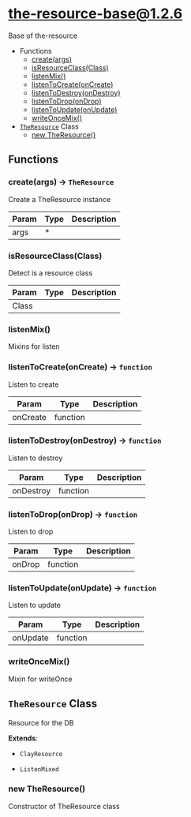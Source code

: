<!-- // Code generated by coz. DO NOT EDIT. -->
# the-resource-base@1.2.6

Base of the-resource

+ Functions
  + [create(args)](#the-resource-base-function-create)
  + [isResourceClass(Class)](#the-resource-base-function-is-resource-class)
  + [listenMix()](#the-resource-base-function-listen-mix)
  + [listenToCreate(onCreate)](#the-resource-base-function-listen-to-create)
  + [listenToDestroy(onDestroy)](#the-resource-base-function-listen-to-destroy)
  + [listenToDrop(onDrop)](#the-resource-base-function-listen-to-drop)
  + [listenToUpdate(onUpdate)](#the-resource-base-function-listen-to-update)
  + [writeOnceMix()](#the-resource-base-function-write-once-mix)
+ [`TheResource`](#the-resource-base-classes) Class
  + [new TheResource()](#the-resource-base-classes-the-resource-constructor)

## Functions

<a class='md-heading-link' name="the-resource-base-function-create" ></a>

### create(args) -> `TheResource`

Create a TheResource instance

| Param | Type | Description |
| ----- | --- | -------- |
| args | * |  |

<a class='md-heading-link' name="the-resource-base-function-is-resource-class" ></a>

### isResourceClass(Class)

Detect is a resource class

| Param | Type | Description |
| ----- | --- | -------- |
| Class |  |  |

<a class='md-heading-link' name="the-resource-base-function-listen-mix" ></a>

### listenMix()

Mixins for listen
<a class='md-heading-link' name="the-resource-base-function-listen-to-create" ></a>

### listenToCreate(onCreate) -> `function`

Listen to create

| Param | Type | Description |
| ----- | --- | -------- |
| onCreate | function |  |

<a class='md-heading-link' name="the-resource-base-function-listen-to-destroy" ></a>

### listenToDestroy(onDestroy) -> `function`

Listen to destroy

| Param | Type | Description |
| ----- | --- | -------- |
| onDestroy | function |  |

<a class='md-heading-link' name="the-resource-base-function-listen-to-drop" ></a>

### listenToDrop(onDrop) -> `function`

Listen to drop

| Param | Type | Description |
| ----- | --- | -------- |
| onDrop | function |  |

<a class='md-heading-link' name="the-resource-base-function-listen-to-update" ></a>

### listenToUpdate(onUpdate) -> `function`

Listen to update

| Param | Type | Description |
| ----- | --- | -------- |
| onUpdate | function |  |

<a class='md-heading-link' name="the-resource-base-function-write-once-mix" ></a>

### writeOnceMix()

Mixin for writeOnce


<a class='md-heading-link' name="the-resource-base-classes"></a>

## `TheResource` Class

Resource for the DB

**Extends**: 

+ `ClayResource`


+ `ListenMixed`



<a class='md-heading-link' name="the-resource-base-classes-the-resource-constructor" ></a>

### new TheResource()

Constructor of TheResource class





